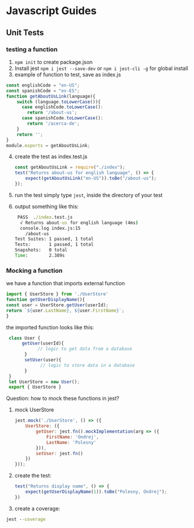 Javascript Guides
========

## Unit Tests

### testing a function
1. `npm init` to create package.json
2. Install jest `npm i jest --save-dev` or `npm i jest-cli -g` for global install
3. example of function to test, save as index.js
```javascript
const englishCode = "en-US";
const spanishCode = "es-ES";
function getAboutUsLink(language){
    switch (language.toLowerCase()){
      case englishCode.toLowerCase():
        return '/about-us';
      case spanishCode.toLowerCase():
        return '/acerca-de';
    }
    return '';
}
module.exports = getAboutUsLink;
```
4. create the test as index.test.js

   ```javascript
   const getAboutUsLink = require("./index");
   test("Returns about-us for english language", () => {
       expect(getAboutUsLink("en-US")).toBe("/about-us");
   });
   ```

   

5. run the test simply type `jest`, inside the directory of your test

6. output something like this:
    ```cmd
     PASS  ./index.test.js
      √ Returns about-us for english language (4ms)
      console.log index.js:15
        /about-us
    Test Suites: 1 passed, 1 total
    Tests:       1 passed, 1 total
    Snapshots:   0 total
    Time:        2.389s
    ```

### Mocking a function

we have a function that imports external function
   ```javascript
import { UserStore } from './UserStore'
function getUserDisplayName(){
  const user = UserStore.getUser(userId);
  return `${user.LastName}, ${user.FirstName}`;
}
   ```

the imported function looks like this:
```javascript
 class User {
      getUser(userId){
            // logic to get data from a database
       }
       setUser(user){
             // logic to store data in a database
       }
 }
 let UserStore = new User();
 export { UserStore }
```
Question: how to mock these functions in jest?
1. mock UserStore
    ```javascript
    jest.mock('./UserStore', () => ({
        UserStore: ({
            getUser: jest.fn().mockImplementation(arg => ({
                FirstName: 'Ondrej',
                LastName: 'Polesny'
            })),
            setUser: jest.fn()
        })
    }));
    ```

2. create the test:

   ``` javascript
   test("Returns display name", () => {
       expect(getUserDisplayName(1)).toBe("Polesny, Ondrej");
   })
   ```

3. create a coverage:
``` cmd
jest --coverage
```